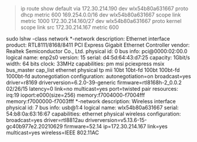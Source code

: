 
> ip route show
default via 172.30.214.190 dev wlx54b80a631667 proto dhcp metric 600
169.254.0.0/16 dev wlx54b80a631667 scope link metric 1000
172.30.214.160/27 dev wlx54b80a631667 proto kernel scope link src 172.30.214.167 metric 600

sudo lshw -class network
  *-network
       description: Ethernet interface
       product: RTL8111/8168/8411 PCI Express Gigabit Ethernet Controller
       vendor: Realtek Semiconductor Co., Ltd.
       physical id: 0
       bus info: pci@0000:02:00.0
       logical name: enp2s0
       version: 15
       serial: d4:5d:64:43:d7:25
       capacity: 1Gbit/s
       width: 64 bits
       clock: 33MHz
       capabilities: pm msi pciexpress msix bus_master cap_list ethernet physical tp mii 10bt 10bt-fd 100bt 100bt-fd 1000bt-fd autonegotiation
       configuration: autonegotiation=on broadcast=yes driver=r8169 driverversion=6.2.0-39-generic firmware=rtl8168h-2_0.0.2 02/26/15 latency=0 link=no multicast=yes port=twisted pair
       resources: irq:19 ioport:e000(size=256) memory:f7004000-f7004fff memory:f7000000-f7003fff
  *-network
       description: Wireless interface
       physical id: 7
       bus info: usb@1:4
       logical name: wlx54b80a631667
       serial: 54:b8:0a:63:16:67
       capabilities: ethernet physical wireless
       configuration: broadcast=yes driver=rtl8812au driverversion=v5.13.6-15-gc40b977e2.20210629 firmware=52.14 ip=172.30.214.167 link=yes multicast=yes wireless=IEEE 802.11AC
